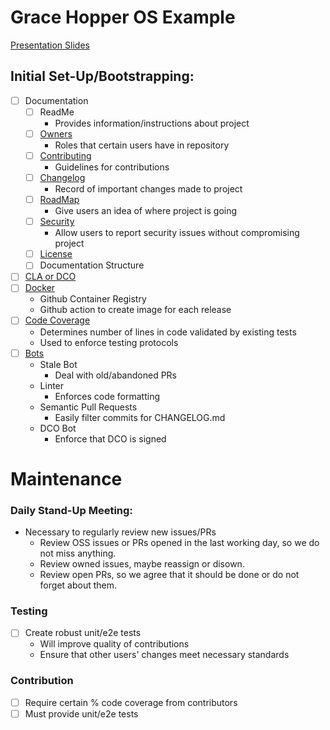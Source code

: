 # Grace Hopper OS Example

[Presentation Slides](https://docs.google.com/presentation/d/1ZCUBTZErugAegwAl-1VWpSKtqah9sfOjXpZnOvmHkuk/edit?usp=sharing)

## Initial Set-Up/Bootstrapping:
- [ ] Documentation
    - [ ] ReadMe
        - Provides information/instructions about project
    - [ ] [Owners](https://github.com/oss-workshop/grace-hopper-example/blob/master/OWNERS)
        - Roles that certain users have in repository
    - [ ] [Contributing](https://github.com/oss-workshop/grace-hopper-example/blob/master/docs/CONTRIBUTING.md)
        - Guidelines for contributions
    - [ ] [Changelog](https://github.com/oss-workshop/grace-hopper-example/blob/master/CHANGELOG.md)
        - Record of important changes made to project
    - [ ] [RoadMap](https://github.com/oss-workshop/grace-hopper-example/blob/master/docs/ROADMAP.md)
        - Give users an idea of where project is going
    - [ ] [Security](https://github.com/oss-workshop/grace-hopper-example/blob/master/SECURITY.md)
        - Allow users to report security issues without compromising project
    - [ ] [License](https://choosealicense.com/)
    - [ ] Documentation Structure
- [ ] [CLA or DCO](https://opensource.com/article/18/3/cla-vs-dco-whats-difference)
- [ ] [Docker](https://github.com/oss-workshop/grace-hopper-example/commit/40d1e13390f9dc9c0a8e29a7c207a2af4a19cc99)
    - Github Container Registry
    - Github action to create image for each release
- [ ] [Code Coverage](https://github.com/oss-workshop/grace-hopper-example/actions?query=workflow%3A%22Code+Coverage+Workflow%22)
    - Determines number of lines in code validated by existing tests
    - Used to enforce testing protocols
- [ ] [Bots](https://github.com/organizations/oss-workshop/settings/installations)
    - Stale Bot
         - Deal with old/abandoned PRs
    - Linter
        - Enforces code formatting
    - Semantic Pull Requests
        - Easily filter commits for CHANGELOG.md
    - DCO Bot
        - Enforce that DCO is signed
 
# Maintenance
### Daily Stand-Up Meeting:
- Necessary to regularly review new issues/PRs
    - Review OSS issues or PRs opened in the last working day, so we do not miss anything.
    - Review owned issues, maybe reassign or disown.
    - Review open PRs, so we agree that it should be done or do not forget about them.

### Testing
- [ ] Create robust unit/e2e tests
    - Will improve quality of contributions
    - Ensure that other users' changes meet necessary standards

### Contribution
- [ ] Require certain % code coverage from contributors
- [ ] Must provide unit/e2e tests

